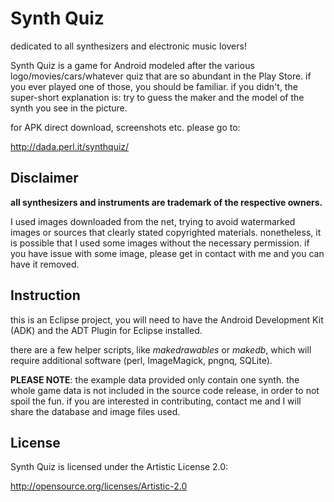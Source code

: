 Synth Quiz
==============

dedicated to all synthesizers and electronic music lovers!

Synth Quiz is a game for Android modeled after the various logo/movies/cars/whatever quiz
that are so abundant in the Play Store. if you ever played one of
those, you should be familiar. if you didn't, the super-short
explanation is: try to guess the maker and the model of the synth
you see in the picture.

for APK direct download, screenshots etc. please go to:

http://dada.perl.it/synthquiz/

Disclaimer
--------------

**all synthesizers and instruments are trademark of the respective
owners.**

I used images downloaded from the net, trying to avoid watermarked
images or sources that clearly stated copyrighted materials.
nonetheless, it is possible that I used some images without the
necessary permission. if you have issue with some image,
please get in contact with me and you can have it removed.

Instruction
--------------

this is an Eclipse project, you will need to have the Android Development
Kit (ADK) and the ADT Plugin for Eclipse installed.

there are a few helper scripts, like *makedrawables* or *makedb*, which
will require additional software (perl, ImageMagick, pngnq, SQLite).

**PLEASE NOTE**: the example data provided only contain one synth. 
the whole game data is not included in the source code release, in order
to not spoil the fun. if you are interested in contributing, 
contact me and I will share the database and image files used.

License
--------------

Synth Quiz is licensed under the Artistic License 2.0:

http://opensource.org/licenses/Artistic-2.0

